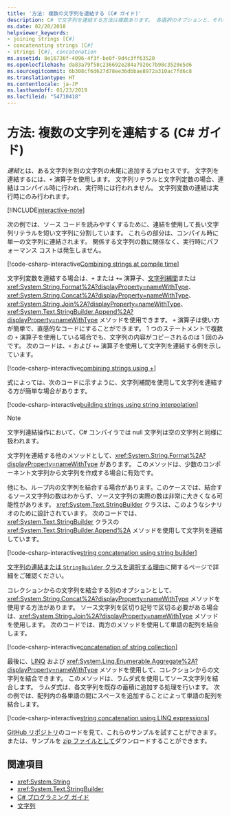 ```yaml
---
title: '方法: 複数の文字列を連結する (C# ガイド)'
description: C# で文字列を連結する方法は複数あります。 各選択のオプションと、それを選ぶ理由も示します。
ms.date: 02/20/2018
helpviewer_keywords:
- joining strings [C#]
- concatenating strings [C#]
- strings [C#], concatenation
ms.assetid: 8e16736f-4096-4f3f-be0f-9d4c3ff63520
ms.openlocfilehash: da83a79f58c236692e284a7920c7b98c3520e5d6
ms.sourcegitcommit: 6b308cf6d627d78ee36dbbae8972a310ac7fd6c8
ms.translationtype: HT
ms.contentlocale: ja-JP
ms.lasthandoff: 01/23/2019
ms.locfileid: "54710418"
---
```

# <a name="how-to-concatenate-multiple-strings-c-guide"></a>方法: 複数の文字列を連結する (C# ガイド)

*連結*とは、ある文字列を別の文字列の末尾に追加するプロセスです。 文字列を連結するには、`+` 演算子を使用します。 文字列リテラルと文字列定数の場合、連結はコンパイル時に行われ、実行時には行われません。 文字列変数の連結は実行時にのみ行われます。

[!INCLUDE[interactive-note](~/includes/csharp-interactive-note.md)]

次の例では、ソース コードを読みやすくするために、連結を使用して長い文字列リテラルを短い文字列に分割しています。 これらの部分は、コンパイル時に単一の文字列に連結されます。 関係する文字列の数に関係なく、実行時にパフォーマンス コストは発生しません。  
  
 [!code-csharp-interactive[Combining strings at compile time](../../../samples/snippets/csharp/how-to/strings/Concatenate.cs#1)]  

文字列変数を連結する場合は、`+` または `+=` 演算子、[文字列補間](../language-reference/tokens/interpolated.md)または <xref:System.String.Format%2A?displayProperty=nameWithType>、<xref:System.String.Concat%2A?displayProperty=nameWithType>、<xref:System.String.Join%2A?displayProperty=nameWithType>、<xref:System.Text.StringBuilder.Append%2A?displayProperty=nameWithType> メソッドを使用できます。 `+` 演算子は使い方が簡単で、直感的なコードにすることができます。 1 つのステートメントで複数の `+` 演算子を使用している場合でも、文字列の内容がコピーされるのは 1 回のみです。 次のコードは、`+` および `+=` 演算子を使用して文字列を連結する例を示しています。

[!code-csharp-interactive[combining strings using +](../../../samples/snippets/csharp/how-to/strings/Concatenate.cs#2)]  

式によっては、次のコードに示すように、文字列補間を使用して文字列を連結する方が簡単な場合があります。
  
[!code-csharp-interactive[building strings using string interpolation](../../../samples/snippets/csharp/how-to/strings/Concatenate.cs#3)]  
  
> [!NOTE]
> 文字列連結操作において、C# コンパイラでは null 文字列は空の文字列と同様に扱われます。

文字列を連結する他のメソッドとして、<xref:System.String.Format%2A?displayProperty=nameWithType> があります。 このメソッドは、少数のコンポーネント文字列から文字列を作成する場合に有効です。

他にも、ループ内の文字列を結合する場合があります。このケースでは、結合するソース文字列の数はわからず、ソース文字列の実際の数は非常に大きくなる可能性があります。 <xref:System.Text.StringBuilder> クラスは、このようなシナリオのために設計されています。 次のコードでは、<xref:System.Text.StringBuilder> クラスの <xref:System.Text.StringBuilder.Append%2A> メソッドを使用して文字列を連結しています。  
  
[!code-csharp-interactive[string concatenation using string builder](../../../samples/snippets/csharp/how-to/strings/Concatenate.cs#4)]  

[文字列の連結または `StringBuilder` クラスを選択する理由](xref:System.Text.StringBuilder#StringAndSB)に関するページで詳細をご確認ください。

コレクションからの文字列を結合する別のオプションとして、<xref:System.String.Concat%2A?displayProperty=nameWithType> メソッドを使用する方法があります。 ソース文字列を区切り記号で区切る必要がある場合は、<xref:System.String.Join%2A?displayProperty=nameWithType> メソッドを使用します。 次のコードでは、両方のメソッドを使用して単語の配列を結合します。

[!code-csharp-interactive[concatenation of string collection](../../../samples/snippets/csharp/how-to/strings/Concatenate.cs#5)]

最後に、[LINQ](../programming-guide/concepts/linq/index.md) および <xref:System.Linq.Enumerable.Aggregate%2A?displayProperty=nameWithType> メソッドを使用して、コレクションからの文字列を結合できます。 このメソッドは、ラムダ式を使用してソース文字列を結合します。 ラムダ式は、各文字列を既存の蓄積に追加する処理を行います。 次の例では、配列内の各単語の間にスペースを追加することによって単語の配列を結合します。

[!code-csharp-interactive[string concatenation using LINQ expressions](../../../samples/snippets/csharp/how-to/strings/Concatenate.cs#6)]  

[GitHub リポジトリ](https://github.com/dotnet/samples/tree/master/snippets/csharp/how-to/strings)のコードを見て、これらのサンプルを試すことができます。 または、サンプルを [zip ファイルとして](https://github.com/dotnet/samples/raw/master/snippets/csharp/how-to/strings.zip)ダウンロードすることができます。

## <a name="see-also"></a>関連項目

- <xref:System.String>
- <xref:System.Text.StringBuilder>
- [C# プログラミング ガイド](../programming-guide/index.md)
- [文字列](../programming-guide/strings/index.md)
